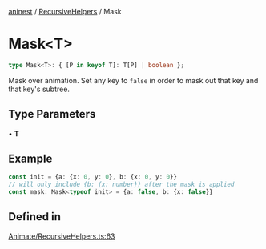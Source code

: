 [aninest](../../index.md) / [RecursiveHelpers](../index.md) / Mask

# Mask\<T\>

```ts
type Mask<T>: { [P in keyof T]: T[P] | boolean };
```

Mask over animation. Set any key to `false` in order to mask out
that key and that key's subtree.

## Type Parameters

• **T**

## Example

```ts
const init = {a: {x: 0, y: 0}, b: {x: 0, y: 0}}
// will only include {b: {x: number}} after the mask is applied
const mask: Mask<typeof init> = {a: false, b: {x: false}}
```

## Defined in

[Animate/RecursiveHelpers.ts:63](https://github.com/zphrs/aninest/blob/b669292333243ef725d764f354c403b2c4bde014/core/src/Animate/RecursiveHelpers.ts#L63)
